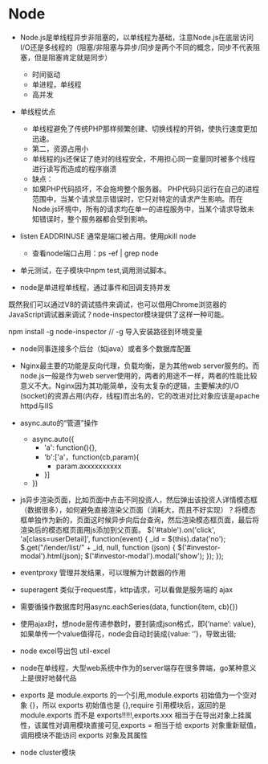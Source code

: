 Node
====

* Node.js是单线程异步非阻塞的，以单线程为基础，注意Node.js在底层访问I/O还是多线程的（阻塞/非阻塞与异步/同步是两个不同的概念，同步不代表阻塞，但是阻塞肯定就是同步）
  * 时间驱动
  * 单进程，单线程
  * 高并发
* 单线程优点
  * 单线程避免了传统PHP那样频繁创建、切换线程的开销，使执行速度更加迅速。
  * 第二，资源占用小
  * 单线程的js还保证了绝对的线程安全，不用担心同一变量同时被多个线程进行读写而造成的程序崩溃
  * 缺点：
  * 如果PHP代码损坏，不会拖垮整个服务器。 PHP代码只运行在自己的进程范围中，当某个请求显示错误时，它只对特定的请求产生影响。而在Node.js环境中，所有的请求均在单一的进程服务中，当某个请求导致未知错误时，整个服务器都会受到影响。

* listen EADDRINUSE   通常是端口被占用。使用pkill node 
  * 查看node端口占用：ps -ef | grep node   
* 单元测试，在子模块中npm test,调用测试脚本。 
* node是单进程单线程，通过事件和回调支持并发

既然我们可以通过V8的调试插件来调试，也可以借用Chrome浏览器的JavaScript调试器来调试？node-inspector模块提供了这样一种可能。<br>

npm install -g node-inspector  // -g 导入安装路径到环境变量 <br>

* node同事连接多个后台（如java）或者多个数据库配置
* Nginx最主要的功能是反向代理，负载均衡，是为其他web server服务的。而node.js一般是作为web server使用的，两者的用途不一样，两者的性能比较意义不大。Nginx因为其功能简单，没有太复杂的逻辑，主要解决的I/O (socket)的资源占用(内存，线程)而出名的，它的改进对比对象应该是apache httpd与IIS
* async.auto的“管道”操作
  * async.auto({
    * 'a': function(){},
    * 'b':['a'，function(cb,param){
      * param.axxxxxxxxxx
    * }]
  * })

* js异步渲染页面，比如页面中点击不同投资人，然后弹出该投资人详情模态框（数据很多），如何避免直接渲染父页面（消耗大，而且不好实现）？将模态框单独作为新的，页面这时候异步向后台查询，然后渲染模态框页面，最后将渲染后的模态框页面用js添加到父页面。
  $('#table').on('click', 'a[class=userDetail]', function(event) {
        _id = $(this).data('no');
        $.get("/lender/list/" + _id, null, function (json) {
            $('#investor-modal').html(json);
            $('#investor-modal').modal('show');
        });
    });
* eventproxy   管理并发结果，可以理解为计数器的作用
* superagent  类似于request库，kttp请求，可以看做是服务端的 ajax
* 需要循操作数据库时用async.eachSeries(data, function(item, cb){})
*  使用ajax时，想node层传递参数时，要封装成json格式，即{‘name’: value},如果单传一个value值得花，node会自动封装成{value: ‘’}，导致出错;
* node excel导出包 util-excel
* node在单线程，大型web系统中作为的server端存在很多弊端，go某种意义上是很好地替代品
* exports 是 module.exports 的一个引用,module.exports 初始值为一个空对象 {}，所以 exports 初始值也是 {},require 引用模块后，返回的是 module.exports 而不是 exports!!!!!,exports.xxx 相当于在导出对象上挂属性，该属性对调用模块直接可见,exports = 相当于给 exports 对象重新赋值，调用模块不能访问 exports 对象及其属性
* node cluster模块
